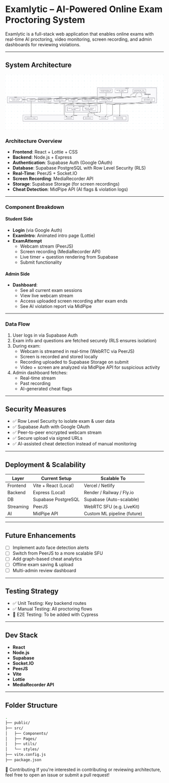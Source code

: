 #  Examlytic – AI-Powered Online Exam Proctoring System

Examlytic is a full-stack web application that enables online exams with real-time AI proctoring, video monitoring, screen recording, and admin dashboards for reviewing violations.

---

##  System Architecture
![System Design](./systemdesign.png)
### Architecture Overview

- **Frontend**: React + Lottie + CSS
- **Backend**: Node.js + Express
- **Authentication**: Supabase Auth (Google OAuth)
- **Database**: Supabase PostgreSQL with Row Level Security (RLS)
- **Real-Time**: PeerJS + Socket.IO
- **Screen Recording**: MediaRecorder API
- **Storage**: Supabase Storage (for screen recordings)
- **Cheat Detection**: MidPipe API (AI flags & violation logs)

---

###  Component Breakdown

####  Student Side
- **Login** (via Google Auth)
- **ExamIntro**: Animated intro page (Lottie)
- **ExamAttempt**
  - Webcam stream (PeerJS)
  - Screen recording (MediaRecorder API)
  - Live timer + question rendering from Supabase
  - Submit functionality

####  Admin Side
- **Dashboard**:
  - See all current exam sessions
  - View live webcam stream
  - Access uploaded screen recording after exam ends
  - See AI violation report via MidPipe

---

###  Data Flow

1. User logs in via Supabase Auth
2. Exam info and questions are fetched securely (RLS ensures isolation)
3. During exam:
   - Webcam is streamed in real-time (WebRTC via PeerJS)
   - Screen is recorded and stored locally
   - Recording uploaded to Supabase Storage on submit
   - Video + screen are analyzed via MidPipe API for suspicious activity
4. Admin dashboard fetches:
   - Real-time stream
   - Past recording
   - AI-generated cheat flags

---

##  Security Measures

- ✅ Row Level Security to isolate exam & user data
- ✅ Supabase Auth with Google OAuth
- ✅ Peer-to-peer encrypted webcam stream
- ✅ Secure upload via signed URLs
- ✅ AI-assisted cheat detection instead of manual monitoring

---

##  Deployment & Scalability

| Layer      | Current Setup       | Scalable To                 |
|------------|---------------------|-----------------------------|
| Frontend   | Vite + React (Local)| Vercel / Netlify           |
| Backend    | Express (Local)     | Render / Railway / Fly.io  |
| DB         | Supabase PostgreSQL | Supabase (Auto-scalable)   |
| Streaming  | PeerJS              | WebRTC SFU (e.g. LiveKit)  |
| AI         | MidPipe API         | Custom ML pipeline (future)|

---

##  Future Enhancements

- [ ] Implement auto face detection alerts
- [ ] Switch from PeerJS to a more scalable SFU
- [ ] Add graph-based cheat analytics
- [ ] Offline exam saving & upload
- [ ] Multi-admin review dashboard

---

##  Testing Strategy

- ✅ Unit Testing: Key backend routes
- ✅ Manual Testing: All proctoring flows
- 🚧 E2E Testing: To be added with Cypress

---

##  Dev Stack

- **React**
- **Node.js**
- **Supabase**
- **Socket.IO**
- **PeerJS**
- **Vite**
- **Lottie**
- **MediaRecorder API**

---

##  Folder Structure

```bash
.
├── public/
├── src/
│   ├── Components/
│   ├── Pages/
│   ├── utils/
│   └── styles/
├── vite.config.js
├── package.json

```

🤝 Contributing
If you're interested in contributing or reviewing architecture, feel free to open an issue or submit a pull request!

